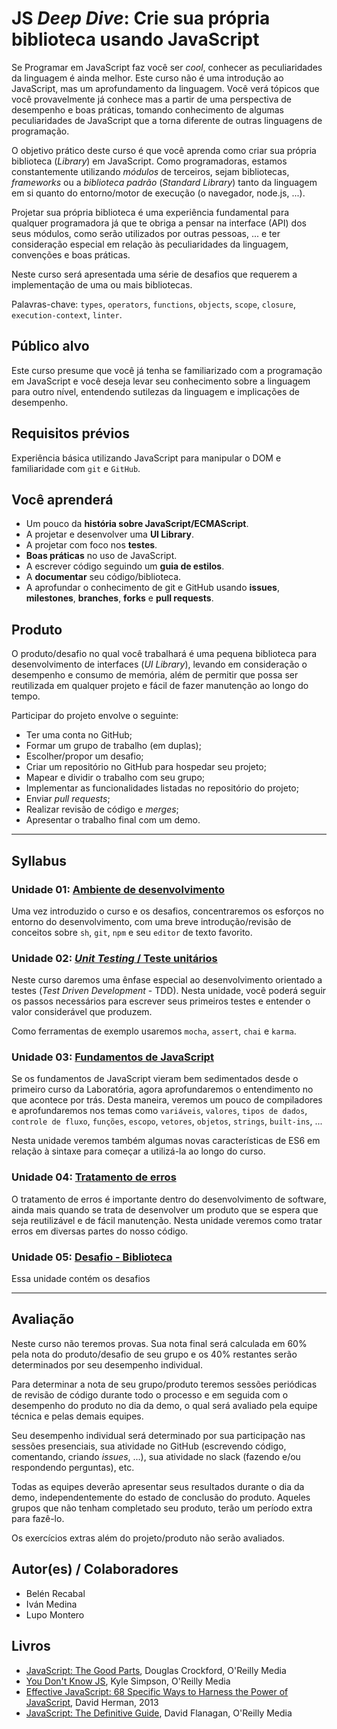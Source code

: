 # JS *Deep Dive*: Crie sua própria biblioteca usando JavaScript

Se Programar em JavaScript faz você ser _cool_, conhecer as peculiaridades da
linguagem é ainda melhor. Este curso não é uma introdução ao JavaScript, mas um
aprofundamento da linguagem. Você verá tópicos que você provavelmente já conhece
mas a partir de uma perspectiva de desempenho e boas práticas, tomando
conhecimento de algumas peculiaridades de JavaScript que a torna diferente de
outras linguagens de programação.

O objetivo prático deste curso é que você aprenda como criar sua própria
biblioteca (_Library_) em JavaScript. Como programadoras, estamos constantemente
utilizando _módulos_ de terceiros, sejam bibliotecas, *frameworks* ou a
*biblioteca padrão* (_Standard Library_) tanto da linguagem em si quanto do
entorno/motor de execução (o navegador, node.js, ...).

Projetar sua própria biblioteca é uma experiência fundamental para qualquer
programadora já que te obriga a pensar na interface (API) dos seus módulos, como
serão utilizados por outras pessoas, ... e ter consideração especial em relação
às peculiaridades da linguagem, convenções e boas práticas.

Neste curso será apresentada uma série de desafios que requerem a implementação
de uma ou mais bibliotecas.

Palavras-chave: `types`, `operators`, `functions`, `objects`, `scope`, `closure`,
`execution-context`, `linter`.

## Público alvo

Este curso presume que você já tenha se familiarizado com a programação em
JavaScript e você deseja levar seu conhecimento sobre a linguagem para outro
nível, entendendo sutilezas da linguagem e implicações de desempenho.

## Requisitos prévios

Experiência básica utilizando JavaScript para manipular o DOM e familiaridade
com `git` e `GitHub`.

## Você aprenderá

* Um pouco da **história sobre JavaScript/ECMAScript**.
* A projetar e desenvolver uma **UI Library**.
* A projetar com foco nos **testes**.
* **Boas práticas** no uso de JavaScript.
* A escrever código seguindo um **guia de estilos**.
* A **documentar** seu código/biblioteca.
* A aprofundar o conhecimento de git e GitHub usando **issues**, **milestones**,
  **branches**, **forks** e **pull requests**.

## Produto

O produto/desafio no qual você trabalhará é uma pequena biblioteca para
desenvolvimento de interfaces (*UI Library*), levando em consideração o
desempenho e consumo de memória, além de permitir que possa ser reutilizada em
qualquer projeto e fácil de fazer manutenção ao longo do tempo.

Participar do projeto envolve o seguinte:

* Ter uma conta no GitHub;
* Formar um grupo de trabalho (em duplas);
* Escolher/propor um desafio;
* Criar um repositório no GitHub para hospedar seu projeto;
* Mapear e dividir o trabalho com seu grupo;
* Implementar as funcionalidades listadas no repositório do projeto;
* Enviar *pull requests*;
* Realizar revisão de código e *merges*;
* Apresentar o trabalho final com um demo.

***

## Syllabus

### Unidade 01: [Ambiente de desenvolvimento](01-env)

Uma vez introduzido o curso e os desafios, concentraremos os esforços no entorno
do desenvolvimento, com uma breve introdução/revisão de conceitos sobre `sh`,
`git`, `npm` e seu `editor` de texto favorito.

### Unidade 02: [*Unit Testing* / Teste unitários](02-testing)

Neste curso daremos uma ênfase especial ao desenvolvimento orientado a testes
(*Test Driven Development* - TDD). Nesta unidade, você poderá seguir os passos
necessários para escrever seus primeiros testes e entender o valor considerável
que produzem.

Como ferramentas de exemplo usaremos `mocha`, `assert`, `chai` e `karma`.

### Unidade 03: [Fundamentos de JavaScript](03-foundations)

Se os fundamentos de JavaScript vieram bem sedimentados desde o primeiro curso
da Laboratória, agora aprofundaremos o entendimento no que acontece por trás.
Desta maneira, veremos um pouco de compiladores e aprofundaremos nos temas como
`variáveis`, `valores`, `tipos de dados`, `controle de fluxo`, `funções`,
`escopo`, `vetores`, `objetos`, `strings`, `built-ins`, ...

Nesta unidade veremos também algumas novas características de ES6 em relação à
sintaxe para começar a utilizá-la ao longo do curso.

### Unidade 04: [Tratamento de erros](04-errors)

O tratamento de erros é importante dentro do desenvolvimento de software, ainda
mais quando se trata de desenvolver um produto que se espera que seja
reutilizável e de fácil manutenção. Nesta unidade veremos como tratar erros em
diversas partes do nosso código.

### Unidade 05: [Desafio - Biblioteca](05-challenge)

Essa unidade contém os desafios

***

## Avaliação

Neste curso não teremos provas. Sua nota final será calculada em 60% pela nota
do produto/desafio de seu grupo e os 40% restantes serão determinados por seu
desempenho individual.

Para determinar a nota de seu grupo/produto teremos sessões periódicas de
revisão de código durante todo o processo e em seguida com o desempenho do
produto no dia da demo, o qual será avaliado pela equipe técnica e pelas demais
equipes.

Seu desempenho individual será determinado por sua participação nas sessões
presenciais, sua atividade no GitHub (escrevendo código, comentando, criando
*issues*, ...), sua atividade no slack (fazendo e/ou respondendo perguntas), etc.

Todas as equipes deverão apresentar seus resultados durante o dia da demo,
independentemente do estado de conclusão do produto. Aqueles grupos que não
tenham completado seu produto, terão um período extra para fazê-lo.

Os exercícios extras além do projeto/produto não serão avaliados.

## Autor(es) / Colaboradores

* Belén Recabal
* Iván Medina
* Lupo Montero

## Livros

* [JavaScript: The Good Parts](http://shop.oreilly.com/product/9780596517748.do),
  Douglas Crockford, O'Reilly Media
* [You Don't Know JS](https://github.com/getify/You-Dont-Know-JS), Kyle Simpson,
  O'Reilly Media
* [Effective JavaScript: 68 Specific Ways to Harness the Power of JavaScript](https://www.amazon.com/Effective-JavaScript-Specific-Software-Development/dp/0321812182/ref=as_li_ss_tl?ie=UTF8&redirect=true&linkCode=ll1&tag=eejs-20&linkId=4c5500843ce7dc958e290bdaeebd739b),
  David Herman, 2013
* [JavaScript: The Definitive Guide](http://shop.oreilly.com/product/9780596805531.do),
  David Flanagan, O'Reilly Media
